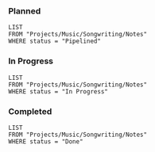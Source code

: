 ### Planned
```dataview
LIST
FROM "Projects/Music/Songwriting/Notes"
WHERE status = "Pipelined"
```

### In Progress
```dataview
LIST
FROM "Projects/Music/Songwriting/Notes"
WHERE status = "In Progress"
```

### Completed
```dataview
LIST
FROM "Projects/Music/Songwriting/Notes"
WHERE status = "Done"
```
